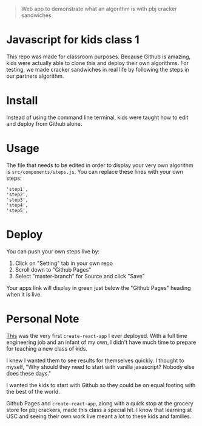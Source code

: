 >Web app to demonstrate what an algorithm is with pbj cracker sandwiches

# Javascript for kids class 1

This repo was made for classroom purposes. Because Github is amazing, kids were actually able to clone this and deploy their own algorithms. For testing, we made cracker sandwiches in real life by following the steps in our partners algorithm.

# Install

Instead of using the command line terminal, kids were taught how to edit and deploy from Github alone.

# Usage

The file that needs to be edited in order to display your very own algorithm is `src/components/steps.js`. You can replace these lines with your own steps:
```
'step1',
'step2',
'step3',
'step4',
'step5',
```

# Deploy

You can push your own steps live by: 
1. Click on "Setting" tab in your own repo
2. Scroll down to "Github Pages"
3. Select "master-branch" for Source and click "Save"

Your apps link will display in green just below the "Github Pages" heading when it is live.

# Personal Note

[This]() was the very first `create-react-app` I ever deployed. With a full time engineering job and an infant of my own, I didn't have much time to prepare for teaching a new class of kids.

I knew I wanted them to see results for themselves quickly. I thought to myself, "Why should they need to start with vanilla javascript? Nobody else does these days."

I wanted the kids to start with Github so they could be on equal footing with the best of the world.

Github Pages and `create-react-app`, along with a quick stop at the grocery store for pbj crackers, made this class a special hit. I know that learning at USC and seeing their own work live meant a lot to these kids and families.